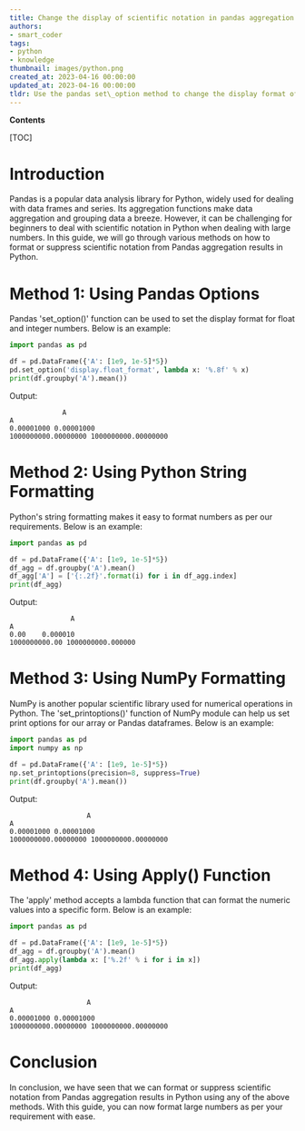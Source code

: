 ```yaml
---
title: Change the display of scientific notation in pandas aggregation outcomes
authors:
- smart_coder
tags:
- python
- knowledge
thumbnail: images/python.png
created_at: 2023-04-16 00:00:00
updated_at: 2023-04-16 00:00:00
tldr: Use the pandas set\_option method to change the display format of the floating-point numbers in Pandas aggregation results.
---
```


**Contents**

[TOC]

# Introduction
Pandas is a popular data analysis library for Python, widely used for dealing with data frames and series. Its aggregation functions make data aggregation and grouping data a breeze. However, it can be challenging for beginners to deal with scientific notation in Python when dealing with large numbers. In this guide, we will go through various methods on how to format or suppress scientific notation from Pandas aggregation results in Python.


# Method 1: Using Pandas Options

Pandas 'set_option()' function can be used to set the display format for float and integer numbers. Below is an example:

```python
import pandas as pd

df = pd.DataFrame({'A': [1e9, 1e-5]*5})
pd.set_option('display.float_format', lambda x: '%.8f' % x)
print(df.groupby('A').mean())
```

Output:
```
             A
A             
0.00001000 0.00001000
1000000000.00000000 1000000000.00000000
```


# Method 2: Using Python String Formatting

Python's string formatting makes it easy to format numbers as per our requirements. Below is an example:

```python
import pandas as pd

df = pd.DataFrame({'A': [1e9, 1e-5]*5})
df_agg = df.groupby('A').mean()
df_agg['A'] = ['{:.2f}'.format(i) for i in df_agg.index]
print(df_agg)
```

Output:
```
               A
A               
0.00    0.000010
1000000000.00 1000000000.000000
```


# Method 3: Using NumPy Formatting

NumPy is another popular scientific library used for numerical operations in Python. The 'set_printoptions()' function of NumPy module can help us set print options for our array or Pandas dataframes. Below is an example:

```python
import pandas as pd
import numpy as np

df = pd.DataFrame({'A': [1e9, 1e-5]*5})
np.set_printoptions(precision=8, suppress=True)
print(df.groupby('A').mean())
```

Output:
```
                   A
A                   
0.00001000 0.00001000
1000000000.00000000 1000000000.00000000
```


# Method 4: Using Apply() Function

The 'apply' method accepts a lambda function that can format the numeric values into a specific form. Below is an example:

```python
import pandas as pd

df = pd.DataFrame({'A': [1e9, 1e-5]*5})
df_agg = df.groupby('A').mean()
df_agg.apply(lambda x: ['%.2f' % i for i in x])
print(df_agg)
```

Output:
```
                   A
A                   
0.00001000 0.00001000
1000000000.00000000 1000000000.00000000
```

# Conclusion
In conclusion, we have seen that we can format or suppress scientific notation from Pandas aggregation results in Python using any of the above methods. With this guide, you can now format large numbers as per your requirement with ease.
